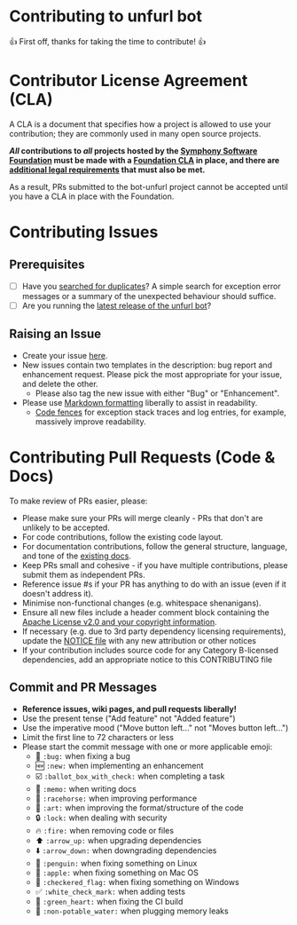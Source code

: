 # Contributing to unfurl bot
:+1: First off, thanks for taking the time to contribute! :+1:

# Contributor License Agreement (CLA)
A CLA is a document that specifies how a project is allowed to use your
contribution; they are commonly used in many open source projects.

**_All_ contributions to _all_ projects hosted by the
[Symphony Software Foundation](https://symphony.foundation/) must be made with
a [Foundation CLA](https://symphonyoss.atlassian.net/wiki/display/FM/Legal+Requirements#LegalRequirements-ContributorLicenseAgreement)
in place, and there are [additional legal requirements](https://symphonyoss.atlassian.net/wiki/display/FM/Legal+Requirements) that must also be met.**

As a result, PRs submitted to the bot-unfurl project cannot be accepted until you have a CLA in place with the Foundation.

# Contributing Issues

## Prerequisites

* [ ] Have you [searched for duplicates](https://github.com/symphonyoss/bot-unfurl/issues?utf8=%E2%9C%93&q=)?  A simple search for exception error messages or a summary of the unexpected behaviour should suffice.
* [ ] Are you running the [latest release of the unfurl bot](https://github.com/symphonyoss/bot-unfurl/commits/master)?

## Raising an Issue
* Create your issue [here](https://github.com/symphonyoss/bot-unfurl/issues/new).
* New issues contain two templates in the description: bug report and enhancement request. Please pick the most appropriate for your issue, and delete the other.
  * Please also tag the new issue with either "Bug" or "Enhancement".
* Please use [Markdown formatting](https://help.github.com/categories/writing-on-github/)
liberally to assist in readability.
  * [Code fences](https://help.github.com/articles/creating-and-highlighting-code-blocks/) for exception stack traces and log entries, for example, massively improve readability.

# Contributing Pull Requests (Code & Docs)
To make review of PRs easier, please:

 * Please make sure your PRs will merge cleanly - PRs that don't are unlikely to be accepted.
 * For code contributions, follow the existing code layout.
 * For documentation contributions, follow the general structure, language, and tone of the [existing docs](https://github.com/symphonyoss/bot-unfurl/wiki).
 * Keep PRs small and cohesive - if you have multiple contributions, please submit them as independent PRs.
 * Reference issue #s if your PR has anything to do with an issue (even if it doesn't address it).
 * Minimise non-functional changes (e.g. whitespace shenanigans).
 * Ensure all new files include a header comment block containing the [Apache License v2.0 and your copyright information](http://www.apache.org/licenses/LICENSE-2.0#apply).
 * If necessary (e.g. due to 3rd party dependency licensing requirements), update the [NOTICE file](https://github.com/symphonyoss/bot-unfurl/blob/master/NOTICE) with any new attribution or other notices
 * If your contribution includes source code for any Category B-licensed dependencies, add an appropriate notice to this CONTRIBUTING file

## Commit and PR Messages

* **Reference issues, wiki pages, and pull requests liberally!**
* Use the present tense ("Add feature" not "Added feature")
* Use the imperative mood ("Move button left..." not "Moves button left...")
* Limit the first line to 72 characters or less
* Please start the commit message with one or more applicable emoji:
    * :bug: `:bug:` when fixing a bug
    * :new: `:new:` when implementing an enhancement
    * :ballot_box_with_check: `:ballot_box_with_check:` when completing a task
    * :memo: `:memo:` when writing docs
    * :racehorse: `:racehorse:` when improving performance
    * :art: `:art:` when improving the format/structure of the code
    * :lock: `:lock:` when dealing with security
    * :fire: `:fire:` when removing code or files
    * :arrow_up: `:arrow_up:` when upgrading dependencies
    * :arrow_down: `:arrow_down:` when downgrading dependencies
    * :penguin: `:penguin:` when fixing something on Linux
    * :apple: `:apple:` when fixing something on Mac OS
    * :checkered_flag: `:checkered_flag:` when fixing something on Windows
    * :white_check_mark: `:white_check_mark:` when adding tests
    * :green_heart: `:green_heart:` when fixing the CI build
    * :non-potable_water: `:non-potable_water:` when plugging memory leaks
